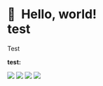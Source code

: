 👋 &nbsp;Hello, world! <br/> test
======

Test

**test:**

[<img src="https://img.shields.io/badge/twitter-%231DA1F2.svg?&style=for-the-badge&logo=twitter&logoColor=white"/>](https://twitter.com/jahirfiquitiva)
[<img src="https://img.shields.io/badge/facebook-%230077B5.svg?&style=for-the-badge&logo=facebook&logoColor=white"/>](https://www.facebook.com/jahirfiquitiva/)
[<img src="https://img.shields.io/badge/instagram-%23833AB4.svg?&style=for-the-badge&logo=instagram&logoColor=white"/>](https://www.instagram.com/Dg_WPX/)
[<img src="https://img.shields.io/badge/Telegram-2CA5E0.svg?&style=for-the-badge&logo=telegram&logoColor=white"/>](https://www.t.me/Dg_WPX/)
